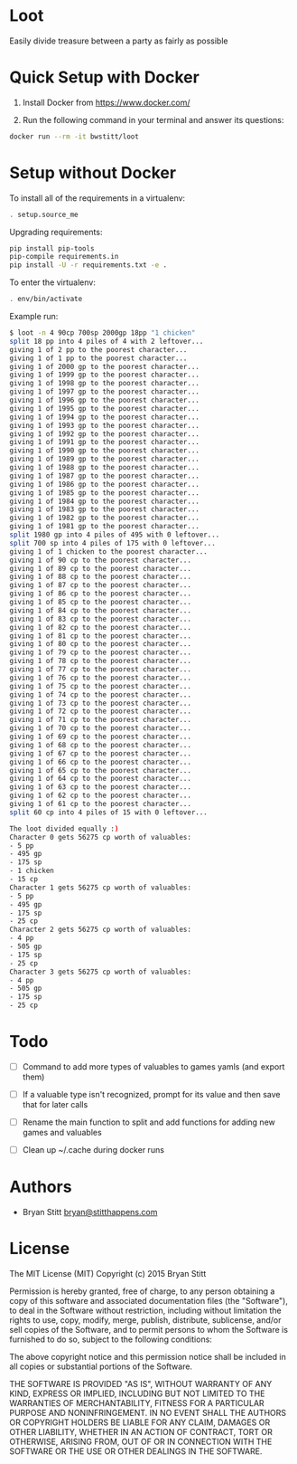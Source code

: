 # Loot

Easily divide treasure between a party as fairly as possible


# Quick Setup with Docker

1. Install Docker from https://www.docker.com/

2. Run the following command in your terminal and answer its questions:
```bash
docker run --rm -it bwstitt/loot
```

# Setup without Docker

To install all of the requirements in a virtualenv:
```bash
. setup.source_me
```

Upgrading requirements:
```bash
pip install pip-tools
pip-compile requirements.in
pip install -U -r requirements.txt -e .
```

To enter the virtualenv:
```bash
. env/bin/activate
```

Example run:

```bash
$ loot -n 4 90cp 700sp 2000gp 18pp "1 chicken"
split 18 pp into 4 piles of 4 with 2 leftover...
giving 1 of 2 pp to the poorest character...
giving 1 of 1 pp to the poorest character...
giving 1 of 2000 gp to the poorest character...
giving 1 of 1999 gp to the poorest character...
giving 1 of 1998 gp to the poorest character...
giving 1 of 1997 gp to the poorest character...
giving 1 of 1996 gp to the poorest character...
giving 1 of 1995 gp to the poorest character...
giving 1 of 1994 gp to the poorest character...
giving 1 of 1993 gp to the poorest character...
giving 1 of 1992 gp to the poorest character...
giving 1 of 1991 gp to the poorest character...
giving 1 of 1990 gp to the poorest character...
giving 1 of 1989 gp to the poorest character...
giving 1 of 1988 gp to the poorest character...
giving 1 of 1987 gp to the poorest character...
giving 1 of 1986 gp to the poorest character...
giving 1 of 1985 gp to the poorest character...
giving 1 of 1984 gp to the poorest character...
giving 1 of 1983 gp to the poorest character...
giving 1 of 1982 gp to the poorest character...
giving 1 of 1981 gp to the poorest character...
split 1980 gp into 4 piles of 495 with 0 leftover...
split 700 sp into 4 piles of 175 with 0 leftover...
giving 1 of 1 chicken to the poorest character...
giving 1 of 90 cp to the poorest character...
giving 1 of 89 cp to the poorest character...
giving 1 of 88 cp to the poorest character...
giving 1 of 87 cp to the poorest character...
giving 1 of 86 cp to the poorest character...
giving 1 of 85 cp to the poorest character...
giving 1 of 84 cp to the poorest character...
giving 1 of 83 cp to the poorest character...
giving 1 of 82 cp to the poorest character...
giving 1 of 81 cp to the poorest character...
giving 1 of 80 cp to the poorest character...
giving 1 of 79 cp to the poorest character...
giving 1 of 78 cp to the poorest character...
giving 1 of 77 cp to the poorest character...
giving 1 of 76 cp to the poorest character...
giving 1 of 75 cp to the poorest character...
giving 1 of 74 cp to the poorest character...
giving 1 of 73 cp to the poorest character...
giving 1 of 72 cp to the poorest character...
giving 1 of 71 cp to the poorest character...
giving 1 of 70 cp to the poorest character...
giving 1 of 69 cp to the poorest character...
giving 1 of 68 cp to the poorest character...
giving 1 of 67 cp to the poorest character...
giving 1 of 66 cp to the poorest character...
giving 1 of 65 cp to the poorest character...
giving 1 of 64 cp to the poorest character...
giving 1 of 63 cp to the poorest character...
giving 1 of 62 cp to the poorest character...
giving 1 of 61 cp to the poorest character...
split 60 cp into 4 piles of 15 with 0 leftover...

The loot divided equally :)
Character 0 gets 56275 cp worth of valuables:
- 5 pp
- 495 gp
- 175 sp
- 1 chicken
- 15 cp
Character 1 gets 56275 cp worth of valuables:
- 5 pp
- 495 gp
- 175 sp
- 25 cp
Character 2 gets 56275 cp worth of valuables:
- 4 pp
- 505 gp
- 175 sp
- 25 cp
Character 3 gets 56275 cp worth of valuables:
- 4 pp
- 505 gp
- 175 sp
- 25 cp
```


# Todo

 * [ ] Command to add more types of valuables to games yamls (and export them)
 * [ ] If a valuable type isn't recognized, prompt for its value and then save that for later calls
 * [ ] Rename the main function to split and add functions for adding new games and valuables
 * [ ] Clean up ~/.cache during docker runs


# Authors

- Bryan Stitt <bryan@stitthappens.com>


# License

The MIT License (MIT)
Copyright (c) 2015 Bryan Stitt

Permission is hereby granted, free of charge, to any person obtaining a copy of this software and associated documentation files (the "Software"), to deal in the Software without restriction, including without limitation the rights to use, copy, modify, merge, publish, distribute, sublicense, and/or sell copies of the Software, and to permit persons to whom the Software is furnished to do so, subject to the following conditions:

The above copyright notice and this permission notice shall be included in all copies or substantial portions of the Software.

THE SOFTWARE IS PROVIDED "AS IS", WITHOUT WARRANTY OF ANY KIND, EXPRESS OR IMPLIED, INCLUDING BUT NOT LIMITED TO THE WARRANTIES OF MERCHANTABILITY, FITNESS FOR A PARTICULAR PURPOSE AND NONINFRINGEMENT. IN NO EVENT SHALL THE AUTHORS OR COPYRIGHT HOLDERS BE LIABLE FOR ANY CLAIM, DAMAGES OR OTHER LIABILITY, WHETHER IN AN ACTION OF CONTRACT, TORT OR OTHERWISE, ARISING FROM, OUT OF OR IN CONNECTION WITH THE SOFTWARE OR THE USE OR OTHER DEALINGS IN THE SOFTWARE.
